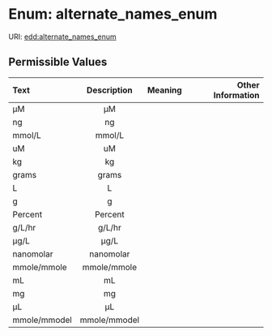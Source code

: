 
# Enum: alternate_names_enum



URI: [edd:alternate_names_enum](https://w3id.org/eddalternate_names_enum)


## Permissible Values

| Text | Description | Meaning | Other Information |
| :--- | :---: | :---: | ---: |
| µM | µM |  |  |
| ng | ng |  |  |
| mmol/L | mmol/L |  |  |
| uM | uM |  |  |
| kg | kg |  |  |
| grams | grams |  |  |
| L | L |  |  |
| g | g |  |  |
| Percent | Percent |  |  |
| g/L/hr | g/L/hr |  |  |
| µg/L | µg/L |  |  |
| nanomolar | nanomolar |  |  |
| mmole/mmole | mmole/mmole |  |  |
| mL | mL |  |  |
| mg | mg |  |  |
| µL | µL |  |  |
| mmole/mmodel | mmole/mmodel |  |  |

